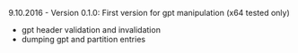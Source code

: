
9.10.2016 - Version 0.1.0: First version for gpt manipulation (x64 tested only)
* gpt header validation and invalidation
* dumping gpt and partition entries

